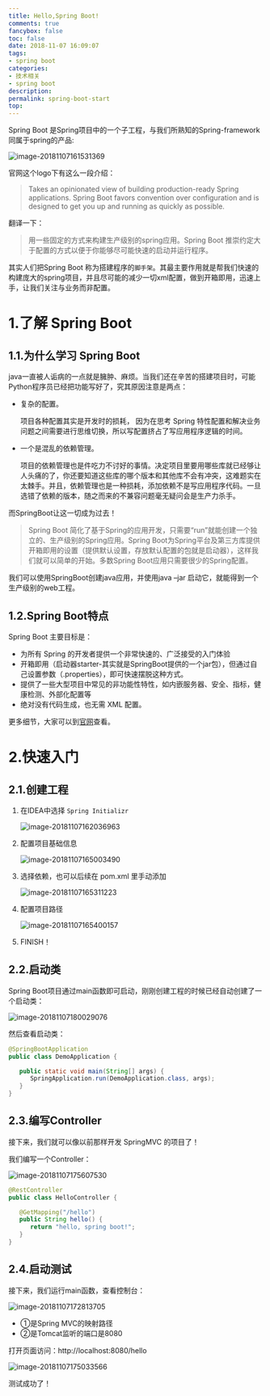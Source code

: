 ```yaml
---
title: Hello,Spring Boot!
comments: true
fancybox: false
toc: false
date: 2018-11-07 16:09:07
tags: 
- spring boot
categories:
- 技术相关
- spring boot
description:
permalink: spring-boot-start
top:
---
```

Spring Boot 是Spring项目中的一个子工程，与我们所熟知的Spring-framework 同属于spring的产品:

![image-20181107161531369](http://static.xkcoding.com/blog/spring-boot-start/image-20181107161531369.png)

官网这个logo下有这么一段介绍：

> Takes an opinionated view of building production-ready Spring applications. Spring Boot favors convention over configuration and is designed to get you up and running as quickly as possible.

翻译一下：

> 用一些固定的方式来构建生产级别的spring应用。Spring Boot 推崇约定大于配置的方式以便于你能够尽可能快速的启动并运行程序。

其实人们把Spring Boot 称为搭建程序的`脚手架`。其最主要作用就是帮我们快速的构建庞大的spring项目，并且尽可能的减少一切xml配置，做到开箱即用，迅速上手，让我们关注与业务而非配置。

<!--more-->

# 1.了解 Spring Boot

## 1.1.为什么学习 Spring Boot

java一直被人诟病的一点就是臃肿、麻烦。当我们还在辛苦的搭建项目时，可能Python程序员已经把功能写好了，究其原因注意是两点：

- 复杂的配置。

  项目各种配置其实是开发时的损耗， 因为在思考 Spring 特性配置和解决业务问题之间需要进行思维切换，所以写配置挤占了写应用程序逻辑的时间。

- 一个是混乱的依赖管理。

  项目的依赖管理也是件吃力不讨好的事情。决定项目里要用哪些库就已经够让人头痛的了，你还要知道这些库的哪个版本和其他库不会有冲突，这难题实在太棘手。并且，依赖管理也是一种损耗，添加依赖不是写应用程序代码。一旦选错了依赖的版本，随之而来的不兼容问题毫无疑问会是生产力杀手。

而SpringBoot让这一切成为过去！

> Spring Boot 简化了基于Spring的应用开发，只需要“run”就能创建一个独立的、生产级别的Spring应用。Spring Boot为Spring平台及第三方库提供开箱即用的设置（提供默认设置，存放默认配置的包就是启动器），这样我们就可以简单的开始。多数Spring Boot应用只需要很少的Spring配置。

我们可以使用SpringBoot创建java应用，并使用java –jar 启动它，就能得到一个生产级别的web工程。

## 1.2.Spring Boot特点

Spring Boot 主要目标是：

- 为所有 Spring 的开发者提供一个非常快速的、广泛接受的入门体验
- 开箱即用（启动器starter-其实就是SpringBoot提供的一个jar包），但通过自己设置参数（.properties），即可快速摆脱这种方式。
- 提供了一些大型项目中常见的非功能性特性，如内嵌服务器、安全、指标，健康检测、外部化配置等
- 绝对没有代码生成，也无需 XML 配置。

更多细节，大家可以到[官网](http://projects.spring.io/spring-boot/)查看。

# 2.快速入门

## 2.1.创建工程

1. 在IDEA中选择 `Spring Initializr`

   ![image-20181107162036963](http://static.xkcoding.com/blog/spring-boot-start/image-20181107162036963.png)

2. 配置项目基础信息

   ![image-20181107165003490](http://static.xkcoding.com/blog/spring-boot-start/image-20181107165003490.png)

3. 选择依赖，也可以后续在 pom.xml 里手动添加

   ![image-20181107165311223](http://static.xkcoding.com/blog/spring-boot-start/image-20181107165311223.png)

4. 配置项目路径

   ![image-20181107165400157](http://static.xkcoding.com/blog/spring-boot-start/image-20181107165400157.png)

5. FINISH！

## 2.2.启动类

Spring Boot项目通过main函数即可启动，刚刚创建工程的时候已经自动创建了一个启动类：

 ![image-20181107180029076](http://static.xkcoding.com/blog/spring-boot-start/image-20181107180029076.png)

然后查看启动类：

```java
@SpringBootApplication
public class DemoApplication {

   public static void main(String[] args) {
      SpringApplication.run(DemoApplication.class, args);
   }
}
```

## 2.3.编写Controller

接下来，我们就可以像以前那样开发 SpringMVC 的项目了！

我们编写一个Controller：

 ![image-20181107175607530](http://static.xkcoding.com/blog/spring-boot-start/image-20181107175607530.png)

```java
@RestController
public class HelloController {

   @GetMapping("/hello")
   public String hello() {
      return "hello, spring boot!";
   }
}
```

## 2.4.启动测试

接下来，我们运行main函数，查看控制台：

![image-20181107172813705](http://static.xkcoding.com/blog/spring-boot-start/image-20181107172813705.png)

- ①是Spring MVC的映射路径
- ②是Tomcat监听的端口是8080

打开页面访问：http://localhost:8080/hello

 ![image-20181107175033566](http://static.xkcoding.com/blog/spring-boot-start/image-20181107175033566.png)

测试成功了！